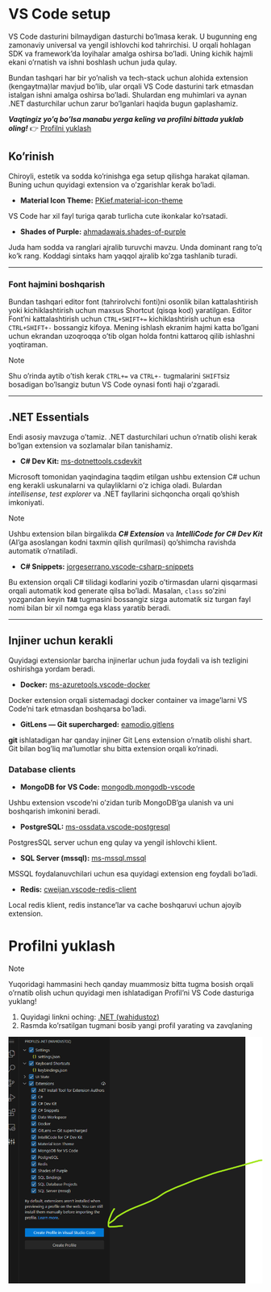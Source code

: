 # VS Code setup

VS Code dasturini bilmaydigan dasturchi bo’lmasa kerak. U bugunning eng zamonaviy universal va yengil ishlovchi kod tahrirchisi. U orqali hohlagan SDK va framework’da loyihalar amalga oshirsa bo’ladi. Uning kichik hajmli ekani o’rnatish va ishni boshlash uchun juda qulay. 

Bundan tashqari har bir yo’nalish va tech-stack uchun alohida extension (kengaytma)lar mavjud bo’lib, ular orqali VS Code dasturini tark etmasdan istalgan ishni amalga oshirsa bo’ladi. Shulardan eng muhimlari va aynan .NET dasturchilar uchun zarur bo’lganlari haqida bugun gaplashamiz.

***Vaqtingiz yo’q bo’lsa manabu yerga keling va profilni bittada yuklab oling!*** 👉 [Profilni yuklash](https://www.notion.so/Profilni-yuklash-832ead29433246bb83bb63a37408fdec?pvs=21) 

## Ko’rinish

Chiroyli, estetik va sodda ko’rinishga ega setup qilishga harakat qilaman. Buning uchun quyidagi extension va o’zgarishlar kerak bo’ladi.

- **Material Icon Theme:** [PKief.material-icon-theme](https://marketplace.visualstudio.com/items?itemName=PKief.material-icon-theme)

VS Code har xil fayl turiga qarab turlicha cute ikonkalar ko’rsatadi. 

- **Shades of Purple:**  [ahmadawais.shades-of-purple](https://marketplace.visualstudio.com/items?itemName=ahmadawais.shades-of-purple)

Juda ham sodda va ranglari ajralib turuvchi mavzu. Unda dominant rang to’q ko’k rang. Koddagi sintaks ham yaqqol ajralib ko’zga tashlanib turadi.

---

### Font hajmini boshqarish

Bundan tashqari editor font (tahrirolvchi fonti)ni osonlik bilan kattalashtirish yoki kichiklashtirish uchun maxsus Shortcut (qisqa kod) yaratilgan. Editor Font’ni kattalashtirish uchun `CTRL+SHIFT+=` kichiklashtirish uchun esa `CTRL+SHIFT+-` bossangiz kifoya. Mening ishlash ekranim hajmi katta bo’lgani uchun ekrandan uzoqroqqa o’tib olgan holda fontni kattaroq qilib ishlashni yoqtiraman.

> [!NOTE]
> Shu o’rinda aytib o’tish kerak `CTRL+=` va `CTRL+-` tugmalarini `SHIFT`siz bosadigan bo’lsangiz butun VS Code oynasi fonti haji o’zgaradi.

---

## .NET Essentials

Endi asosiy mavzuga o’tamiz. .NET dasturchilari uchun o’rnatib olishi kerak bo’lgan extension va sozlamalar bilan tanishamiz.

- **C# Dev Kit:** [ms-dotnettools.csdevkit](https://marketplace.visualstudio.com/items?itemName=ms-dotnettools.csdevkit)

Microsoft tomonidan yaqindagina taqdim etilgan ushbu extension C# uchun eng kerakli uskunalarni va qulayliklarni o’z ichiga oladi. Bulardan *intellisense*, *test explorer* va .NET fayllarini sichqoncha orqali qo’shish imkoniyati.

> [!NOTE]
>  Ushbu extension bilan birgalikda ***C# Extension*** va ***IntelliCode for C# Dev Kit*** (AI’ga asoslangan kodni taxmin qilish qurilmasi) qo’shimcha ravishda automatik o’rnatiladi.

- **C# Snippets:** [jorgeserrano.vscode-csharp-snippets](https://marketplace.visualstudio.com/items?itemName=jorgeserrano.vscode-csharp-snippets)

Bu extension orqali C# tilidagi kodlarini yozib o’tirmasdan ularni qisqarmasi orqali automatik kod generate qilsa bo’ladi. Masalan, `class` so’zini yozgandan keyin **`TAB`** tugmasini bossangiz sizga automatik siz turgan fayl nomi bilan bir xil nomga ega klass yaratib beradi.

---

## Injiner uchun kerakli

Quyidagi extensionlar barcha injinerlar uchun juda foydali va ish tezligini oshirishga yordam beradi.

- **Docker:** [ms-azuretools.vscode-docker](https://marketplace.visualstudio.com/items?itemName=ms-azuretools.vscode-docker)

Docker extension orqali sistemadagi docker container va image’larni VS Code’ni tark etmasdan boshqarsa bo’ladi.

- **GitLens — Git supercharged:** [eamodio.gitlens](https://marketplace.visualstudio.com/items?itemName=eamodio.gitlens)

**git** ishlatadigan har qanday injiner Git Lens extension o’rnatib olishi shart. Git bilan bog’liq ma’lumotlar shu bitta extension orqali ko’rinadi.

### Database clients

- **MongoDB for VS Code:** [mongodb.mongodb-vscode](https://marketplace.visualstudio.com/items?itemName=mongodb.mongodb-vscode)

Ushbu extension vscode’ni o’zidan turib MongoDB’ga ulanish va uni boshqarish imkonini beradi.

- **PostgreSQL:** [ms-ossdata.vscode-postgresql](https://marketplace.visualstudio.com/items?itemName=ms-ossdata.vscode-postgresql)

PostgresSQL server uchun eng qulay va yengil ishlovchi klient.

- **SQL Server (mssql):** [ms-mssql.mssql](https://marketplace.visualstudio.com/items?itemName=ms-mssql.mssql)

MSSQL foydalanuvchilari uchun esa quyidagi extension eng foydali bo’ladi.

- **Redis:** [cweijan.vscode-redis-client](https://marketplace.visualstudio.com/items?itemName=cweijan.vscode-redis-client)

Local redis klient, redis instance’lar va cache boshqaruvi uchun ajoyib extension.

# Profilni yuklash

> [!NOTE]
> Yuqoridagi hammasini hech qanday muammosiz bitta tugma bosish orqali o’rnatib olish uchun quyidagi men ishlatadigan Profil’ni VS Code dasturiga yuklang!


1. Quyidagi linkni oching: [.NET (wahidustoz)](https://vscode.dev/profile/github/75e28ac17ce45bc100d79d0e3c630c85)
2. Rasmda ko’rsatilgan tugmani bosib yangi profil yarating va zavqlaning

![Importing VsCode Profile](../images/tooling/vscode-setup-1.png)